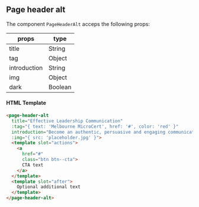
## Page header alt

The component `PageHeaderAlt` acceps the following props:

| props    	   | type    	|
|------------- |---------	|
| title   	   | String  	|
| tag      	   | Object  	|
| introduction | String   |
| img     	   | Object  	|
| dark         | Boolean	|

#### HTML Template

```html
<page-header-alt
  title="Effective Leadership Communication"
  :tag="{ text: 'Melbourne MicroCert', href: '#', color: 'red' }"
  introduction="Become an authentic, persuasive and engaging communicator to enhance your effectiveness as a leader."
  :img="{ src: 'placeholder.jpg' }">
  <template slot="actions">
    <a
      href="#"
      class="btn btn--cta">
      CTA text
    </a>
  </template>
  <template slot="after">
    Optional additional text
  </template>
</page-header-alt>
```
